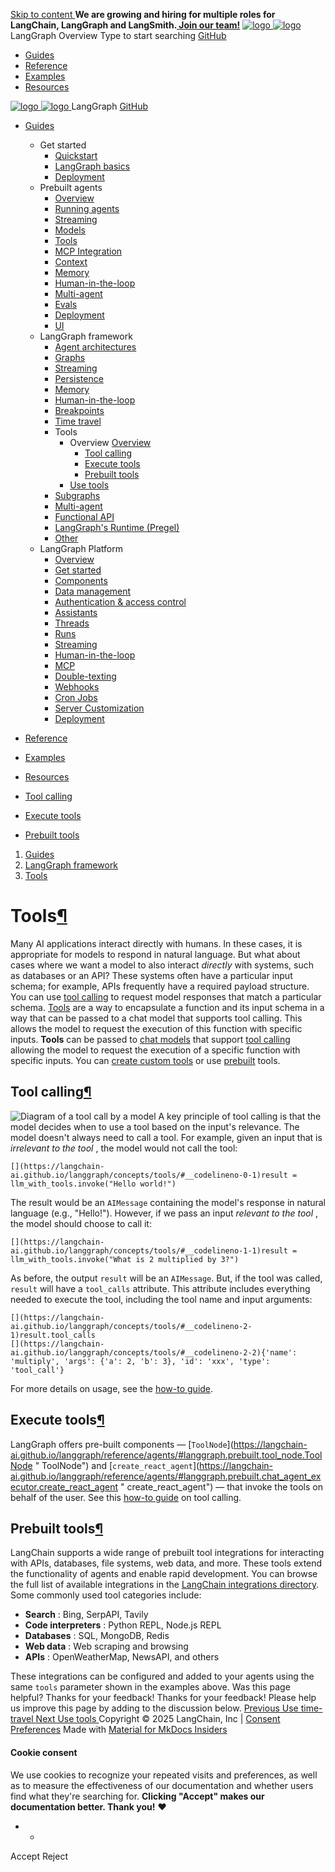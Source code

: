 [ Skip to content ](https://langchain-ai.github.io/langgraph/concepts/tools/#tools)
**We are growing and hiring for multiple roles for LangChain, LangGraph and LangSmith.[ Join our team!](https://www.langchain.com/careers)**
[ ![logo](https://langchain-ai.github.io/langgraph/static/wordmark_dark.svg) ![logo](https://langchain-ai.github.io/langgraph/static/wordmark_light.svg) ](https://langchain-ai.github.io/langgraph/ "LangGraph")
LangGraph 
Overview 
[ ](https://langchain-ai.github.io/langgraph/concepts/tools/?q= "Share")
Type to start searching
[ GitHub  ](https://github.com/langchain-ai/langgraph "Go to repository")
  * [ Guides ](https://langchain-ai.github.io/langgraph/)
  * [ Reference ](https://langchain-ai.github.io/langgraph/reference/)
  * [ Examples ](https://langchain-ai.github.io/langgraph/tutorials/rag/langgraph_agentic_rag/)
  * [ Resources ](https://langchain-ai.github.io/langgraph/concepts/faq/)


[ ![logo](https://langchain-ai.github.io/langgraph/static/wordmark_dark.svg) ![logo](https://langchain-ai.github.io/langgraph/static/wordmark_light.svg) ](https://langchain-ai.github.io/langgraph/ "LangGraph") LangGraph 
[ GitHub  ](https://github.com/langchain-ai/langgraph "Go to repository")
  * [ Guides  ](https://langchain-ai.github.io/langgraph/)
    * Get started 
      * [ Quickstart  ](https://langchain-ai.github.io/langgraph/agents/agents/)
      * [ LangGraph basics  ](https://langchain-ai.github.io/langgraph/concepts/why-langgraph/)
      * [ Deployment  ](https://langchain-ai.github.io/langgraph/tutorials/deployment/)
    * Prebuilt agents 
      * [ Overview  ](https://langchain-ai.github.io/langgraph/agents/overview/)
      * [ Running agents  ](https://langchain-ai.github.io/langgraph/agents/run_agents/)
      * [ Streaming  ](https://langchain-ai.github.io/langgraph/agents/streaming/)
      * [ Models  ](https://langchain-ai.github.io/langgraph/agents/models/)
      * [ Tools  ](https://langchain-ai.github.io/langgraph/agents/tools/)
      * [ MCP Integration  ](https://langchain-ai.github.io/langgraph/agents/mcp/)
      * [ Context  ](https://langchain-ai.github.io/langgraph/agents/context/)
      * [ Memory  ](https://langchain-ai.github.io/langgraph/agents/memory/)
      * [ Human-in-the-loop  ](https://langchain-ai.github.io/langgraph/agents/human-in-the-loop/)
      * [ Multi-agent  ](https://langchain-ai.github.io/langgraph/agents/multi-agent/)
      * [ Evals  ](https://langchain-ai.github.io/langgraph/agents/evals/)
      * [ Deployment  ](https://langchain-ai.github.io/langgraph/agents/deployment/)
      * [ UI  ](https://langchain-ai.github.io/langgraph/agents/ui/)
    * LangGraph framework 
      * [ Agent architectures  ](https://langchain-ai.github.io/langgraph/concepts/agentic_concepts/)
      * [ Graphs  ](https://langchain-ai.github.io/langgraph/concepts/low_level/)
      * [ Streaming  ](https://langchain-ai.github.io/langgraph/concepts/streaming/)
      * [ Persistence  ](https://langchain-ai.github.io/langgraph/concepts/persistence/)
      * [ Memory  ](https://langchain-ai.github.io/langgraph/concepts/memory/)
      * [ Human-in-the-loop  ](https://langchain-ai.github.io/langgraph/concepts/human_in_the_loop/)
      * [ Breakpoints  ](https://langchain-ai.github.io/langgraph/concepts/breakpoints/)
      * [ Time travel  ](https://langchain-ai.github.io/langgraph/concepts/time-travel/)
      * Tools 
        * Overview  [ Overview  ](https://langchain-ai.github.io/langgraph/concepts/tools/)
          * [ Tool calling  ](https://langchain-ai.github.io/langgraph/concepts/tools/#tool-calling)
          * [ Execute tools  ](https://langchain-ai.github.io/langgraph/concepts/tools/#execute-tools)
          * [ Prebuilt tools  ](https://langchain-ai.github.io/langgraph/concepts/tools/#prebuilt-tools)
        * [ Use tools  ](https://langchain-ai.github.io/langgraph/how-tos/tool-calling/)
      * [ Subgraphs  ](https://langchain-ai.github.io/langgraph/concepts/subgraphs/)
      * [ Multi-agent  ](https://langchain-ai.github.io/langgraph/concepts/multi_agent/)
      * [ Functional API  ](https://langchain-ai.github.io/langgraph/concepts/functional_api/)
      * [ LangGraph's Runtime (Pregel)  ](https://langchain-ai.github.io/langgraph/concepts/pregel/)
      * [ Other  ](https://langchain-ai.github.io/langgraph/how-tos/async/)
    * LangGraph Platform 
      * [ Overview  ](https://langchain-ai.github.io/langgraph/concepts/langgraph_platform/)
      * [ Get started  ](https://langchain-ai.github.io/langgraph/tutorials/langgraph-platform/local-server/)
      * [ Components  ](https://langchain-ai.github.io/langgraph/concepts/langgraph_components/)
      * [ Data management  ](https://langchain-ai.github.io/langgraph/cloud/deployment/semantic_search/)
      * [ Authentication & access control  ](https://langchain-ai.github.io/langgraph/concepts/auth/)
      * [ Assistants  ](https://langchain-ai.github.io/langgraph/concepts/assistants/)
      * [ Threads  ](https://langchain-ai.github.io/langgraph/cloud/concepts/threads/)
      * [ Runs  ](https://langchain-ai.github.io/langgraph/cloud/concepts/runs/)
      * [ Streaming  ](https://langchain-ai.github.io/langgraph/cloud/concepts/streaming/)
      * [ Human-in-the-loop  ](https://langchain-ai.github.io/langgraph/cloud/how-tos/human_in_the_loop_breakpoint/)
      * [ MCP  ](https://langchain-ai.github.io/langgraph/concepts/server-mcp/)
      * [ Double-texting  ](https://langchain-ai.github.io/langgraph/concepts/double_texting/)
      * [ Webhooks  ](https://langchain-ai.github.io/langgraph/cloud/concepts/webhooks/)
      * [ Cron Jobs  ](https://langchain-ai.github.io/langgraph/cloud/concepts/cron_jobs/)
      * [ Server Customization  ](https://langchain-ai.github.io/langgraph/how-tos/http/custom_lifespan/)
      * [ Deployment  ](https://langchain-ai.github.io/langgraph/concepts/deployment_options/)
  * [ Reference  ](https://langchain-ai.github.io/langgraph/reference/)
  * [ Examples  ](https://langchain-ai.github.io/langgraph/tutorials/rag/langgraph_agentic_rag/)
  * [ Resources  ](https://langchain-ai.github.io/langgraph/concepts/faq/)


  * [ Tool calling  ](https://langchain-ai.github.io/langgraph/concepts/tools/#tool-calling)
  * [ Execute tools  ](https://langchain-ai.github.io/langgraph/concepts/tools/#execute-tools)
  * [ Prebuilt tools  ](https://langchain-ai.github.io/langgraph/concepts/tools/#prebuilt-tools)


  1. [ Guides  ](https://langchain-ai.github.io/langgraph/)
  2. [ LangGraph framework  ](https://langchain-ai.github.io/langgraph/concepts/agentic_concepts/)
  3. [ Tools  ](https://langchain-ai.github.io/langgraph/concepts/tools/)

[ ](https://github.com/langchain-ai/langgraph/edit/main/docs/docs/concepts/tools.md "Edit this page")
# Tools[¶](https://langchain-ai.github.io/langgraph/concepts/tools/#tools "Permanent link")
Many AI applications interact directly with humans. In these cases, it is appropriate for models to respond in natural language. But what about cases where we want a model to also interact _directly_ with systems, such as databases or an API? These systems often have a particular input schema; for example, APIs frequently have a required payload structure. You can use [tool calling](https://platform.openai.com/docs/guides/function-calling/example-use-cases) to request model responses that match a particular schema.
[Tools](https://python.langchain.com/docs/concepts/tools/) are a way to encapsulate a function and its input schema in a way that can be passed to a chat model that supports tool calling. This allows the model to request the execution of this function with specific inputs.
**Tools** can be passed to [chat models](https://python.langchain.com/docs/concepts/chat_models) that support [tool calling](https://python.langchain.com/docs/concepts/tool_calling) allowing the model to request the execution of a specific function with specific inputs.
You can [create custom tools](https://python.langchain.com/docs/how_to/custom_tools/) or use [prebuilt](https://langchain-ai.github.io/langgraph/concepts/tools/#prebuilt-tools) tools.
## Tool calling[¶](https://langchain-ai.github.io/langgraph/concepts/tools/#tool-calling "Permanent link")
![Diagram of a tool call by a model](https://langchain-ai.github.io/langgraph/concepts/img/tool_call.png)
A key principle of tool calling is that the model decides when to use a tool based on the input's relevance. The model doesn't always need to call a tool. For example, given an input that is _irrelevant to the tool_ , the model would not call the tool:
```
[](https://langchain-ai.github.io/langgraph/concepts/tools/#__codelineno-0-1)result = llm_with_tools.invoke("Hello world!")

```

The result would be an `AIMessage` containing the model's response in natural language (e.g., "Hello!"). However, if we pass an input _relevant to the tool_ , the model should choose to call it:
```
[](https://langchain-ai.github.io/langgraph/concepts/tools/#__codelineno-1-1)result = llm_with_tools.invoke("What is 2 multiplied by 3?")

```

As before, the output `result` will be an `AIMessage`. But, if the tool was called, `result` will have a `tool_calls` attribute. This attribute includes everything needed to execute the tool, including the tool name and input arguments:
```
[](https://langchain-ai.github.io/langgraph/concepts/tools/#__codelineno-2-1)result.tool_calls
[](https://langchain-ai.github.io/langgraph/concepts/tools/#__codelineno-2-2){'name': 'multiply', 'args': {'a': 2, 'b': 3}, 'id': 'xxx', 'type': 'tool_call'}

```

For more details on usage, see the [how-to guide](https://langchain-ai.github.io/langgraph/how-tos/tool-calling/).
## Execute tools[¶](https://langchain-ai.github.io/langgraph/concepts/tools/#execute-tools "Permanent link")
LangGraph offers pre-built components — [`ToolNode`](https://langchain-ai.github.io/langgraph/reference/agents/#langgraph.prebuilt.tool_node.ToolNode "<code class="doc-symbol doc-symbol-heading doc-symbol-class"></code>            <span class="doc doc-object-name doc-class-name">ToolNode</span>") and [`create_react_agent`](https://langchain-ai.github.io/langgraph/reference/agents/#langgraph.prebuilt.chat_agent_executor.create_react_agent "<code class="doc-symbol doc-symbol-heading doc-symbol-function"></code>            <span class="doc doc-object-name doc-function-name">create_react_agent</span>") — that invoke the tools on behalf of the user.
See this [how-to guide](https://langchain-ai.github.io/langgraph/how-tos/tool-calling/#use-prebuilt-toolnode) on tool calling.
## Prebuilt tools[¶](https://langchain-ai.github.io/langgraph/concepts/tools/#prebuilt-tools "Permanent link")
LangChain supports a wide range of prebuilt tool integrations for interacting with APIs, databases, file systems, web data, and more. These tools extend the functionality of agents and enable rapid development.
You can browse the full list of available integrations in the [LangChain integrations directory](https://python.langchain.com/docs/integrations/tools/).
Some commonly used tool categories include:
  * **Search** : Bing, SerpAPI, Tavily
  * **Code interpreters** : Python REPL, Node.js REPL
  * **Databases** : SQL, MongoDB, Redis
  * **Web data** : Web scraping and browsing
  * **APIs** : OpenWeatherMap, NewsAPI, and others


These integrations can be configured and added to your agents using the same `tools` parameter shown in the examples above.
Was this page helpful? 
Thanks for your feedback! 
Thanks for your feedback! Please help us improve this page by adding to the discussion below. 
[ Previous  Use time-travel  ](https://langchain-ai.github.io/langgraph/how-tos/human_in_the_loop/time-travel/) [ Next  Use tools  ](https://langchain-ai.github.io/langgraph/how-tos/tool-calling/)
Copyright © 2025 LangChain, Inc | [Consent Preferences](https://langchain-ai.github.io/langgraph/concepts/tools/#__consent)
Made with [ Material for MkDocs Insiders ](https://squidfunk.github.io/mkdocs-material/)
[ ](https://langchain-ai.github.io/langgraphjs/ "langchain-ai.github.io") [ ](https://github.com/langchain-ai/langgraph "github.com") [ ](https://twitter.com/LangChainAI "twitter.com")
#### Cookie consent
We use cookies to recognize your repeated visits and preferences, as well as to measure the effectiveness of our documentation and whether users find what they're searching for. **Clicking "Accept" makes our documentation better. Thank you!** ❤️
  *   * 

Accept Reject
